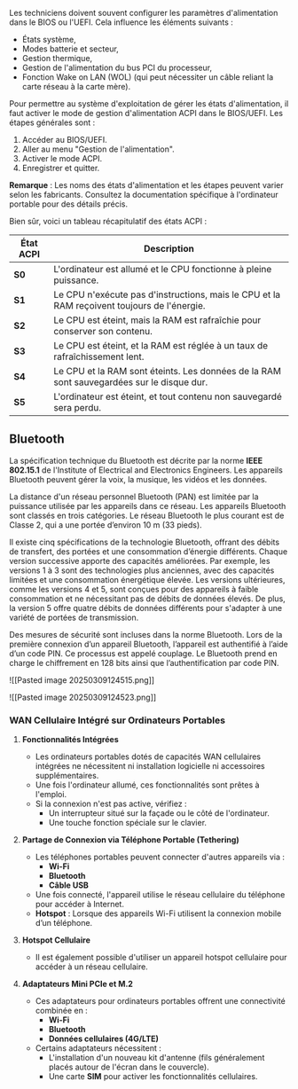 
Les techniciens doivent souvent configurer les paramètres d'alimentation dans le BIOS ou l'UEFI. Cela influence les éléments suivants :
- États système,
- Modes batterie et secteur,
- Gestion thermique,
- Gestion de l'alimentation du bus PCI du processeur,
- Fonction Wake on LAN (WOL) (qui peut nécessiter un câble reliant la carte réseau à la carte mère).

Pour permettre au système d'exploitation de gérer les états d'alimentation, il faut activer le mode de gestion d'alimentation ACPI dans le BIOS/UEFI. Les étapes générales sont :
1. Accéder au BIOS/UEFI.
2. Aller au menu "Gestion de l'alimentation".
3. Activer le mode ACPI.
4. Enregistrer et quitter.

**Remarque** : Les noms des états d'alimentation et les étapes peuvent varier selon les fabricants. Consultez la documentation spécifique à l'ordinateur portable pour des détails précis.

Bien sûr, voici un tableau récapitulatif des états ACPI :

| **État ACPI** | **Description**                                                                                 |
|---------------|-----------------------------------------------------------------------------------------------|
| **S0**        | L'ordinateur est allumé et le CPU fonctionne à pleine puissance.                              |
| **S1**        | Le CPU n'exécute pas d'instructions, mais le CPU et la RAM reçoivent toujours de l'énergie.   |
| **S2**        | Le CPU est éteint, mais la RAM est rafraîchie pour conserver son contenu.                     |
| **S3**        | Le CPU est éteint, et la RAM est réglée à un taux de rafraîchissement lent.                   |
| **S4**        | Le CPU et la RAM sont éteints. Les données de la RAM sont sauvegardées sur le disque dur.     |
| **S5**        | L'ordinateur est éteint, et tout contenu non sauvegardé sera perdu.                          |


## Bluetooth

La spécification technique du Bluetooth est décrite par la norme **IEEE 802.15.1** de l'Institute of Electrical and Electronics Engineers. Les appareils Bluetooth peuvent gérer la voix, la musique, les vidéos et les données.

La distance d'un réseau personnel Bluetooth (PAN) est limitée par la puissance utilisée par les appareils dans ce réseau. Les appareils Bluetooth sont classés en trois catégories. Le réseau Bluetooth le plus courant est de Classe 2, qui a une portée d’environ 10 m (33 pieds).

Il existe cinq spécifications de la technologie Bluetooth, offrant des débits de transfert, des portées et une consommation d’énergie différents. Chaque version successive apporte des capacités améliorées. Par exemple, les versions 1 à 3 sont des technologies plus anciennes, avec des capacités limitées et une consommation énergétique élevée. Les versions ultérieures, comme les versions 4 et 5, sont conçues pour des appareils à faible consommation et ne nécessitant pas de débits de données élevés. De plus, la version 5 offre quatre débits de données différents pour s'adapter à une variété de portées de transmission.

Des mesures de sécurité sont incluses dans la norme Bluetooth. Lors de la première connexion d’un appareil Bluetooth, l’appareil est authentifié à l’aide d’un code PIN. Ce processus est appelé couplage. Le Bluetooth prend en charge le chiffrement en 128 bits ainsi que l’authentification par code PIN.

![[Pasted image 20250309124515.png]]

![[Pasted image 20250309124523.png]]


### WAN Cellulaire Intégré sur Ordinateurs Portables

1. **Fonctionnalités Intégrées**  
   - Les ordinateurs portables dotés de capacités WAN cellulaires intégrées ne nécessitent ni installation logicielle ni accessoires supplémentaires.  
   - Une fois l'ordinateur allumé, ces fonctionnalités sont prêtes à l'emploi.  
   - Si la connexion n'est pas active, vérifiez :  
     - Un interrupteur situé sur la façade ou le côté de l'ordinateur.  
     - Une touche fonction spéciale sur le clavier.  

2. **Partage de Connexion via Téléphone Portable (Tethering)**  
   - Les téléphones portables peuvent connecter d'autres appareils via :
     - **Wi-Fi**
     - **Bluetooth**
     - **Câble USB**
   - Une fois connecté, l'appareil utilise le réseau cellulaire du téléphone pour accéder à Internet.  
   - **Hotspot** : Lorsque des appareils Wi-Fi utilisent la connexion mobile d’un téléphone.

3. **Hotspot Cellulaire**  
   - Il est également possible d'utiliser un appareil hotspot cellulaire pour accéder à un réseau cellulaire.

4. **Adaptateurs Mini PCIe et M.2**  
   - Ces adaptateurs pour ordinateurs portables offrent une connectivité combinée en :
     - **Wi-Fi**
     - **Bluetooth**
     - **Données cellulaires (4G/LTE)**
   - Certains adaptateurs nécessitent :  
     - L'installation d'un nouveau kit d'antenne (fils généralement placés autour de l'écran dans le couvercle).  
     - Une carte **SIM** pour activer les fonctionnalités cellulaires.

